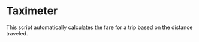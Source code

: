# Taximeter
This script automatically calculates the fare for a trip based on the distance traveled.
